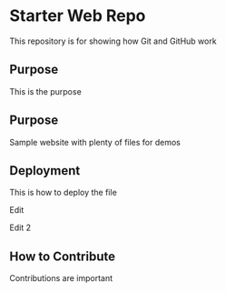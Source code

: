 # Starter Web Repo

This repository is for showing how Git and GitHub work

## Purpose

This is the purpose

## Purpose

Sample website with plenty of files for demos

## Deployment

This is how to deploy the file

Edit

Edit 2

## How to Contribute

Contributions are important